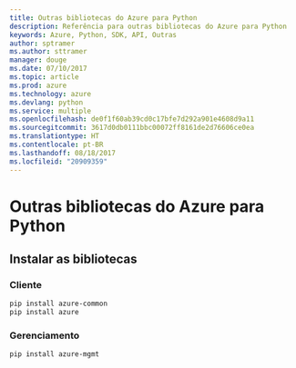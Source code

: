 ```yaml
---
title: Outras bibliotecas do Azure para Python
description: Referência para outras bibliotecas do Azure para Python
keywords: Azure, Python, SDK, API, Outras
author: sptramer
ms.author: sttramer
manager: douge
ms.date: 07/10/2017
ms.topic: article
ms.prod: azure
ms.technology: azure
ms.devlang: python
ms.service: multiple
ms.openlocfilehash: de0f1f60ab39cd0c17bfe7d292a901e4608d9a11
ms.sourcegitcommit: 3617d0db0111bbc00072ff8161de2d76606ce0ea
ms.translationtype: HT
ms.contentlocale: pt-BR
ms.lasthandoff: 08/18/2017
ms.locfileid: "20909359"
---
```

# <a name="azure-other-libraries-for-python"></a>Outras bibliotecas do Azure para Python

## <a name="install-the-libraries"></a>Instalar as bibliotecas
### <a name="client"></a>Cliente

```bash
pip install azure-common
pip install azure
```

### <a name="management"></a>Gerenciamento

```bash
pip install azure-mgmt
```
